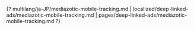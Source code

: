 {? multilang/ja-JP/mediazotic-mobile-tracking.md | localized/deep-linked-ads/mediazotic-mobile-tracking.md | pages/deep-linked-ads/mediazotic-mobile-tracking.md ?}
